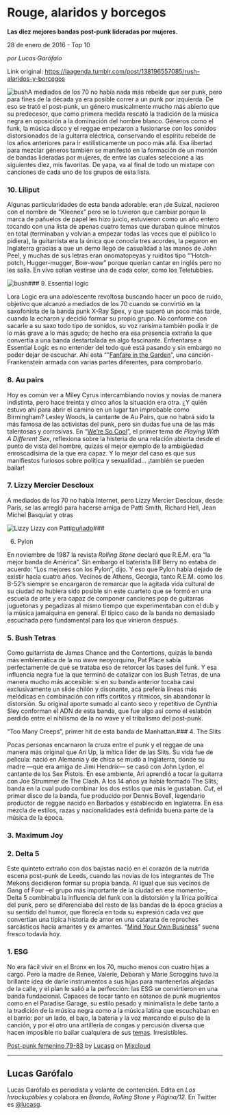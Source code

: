 # Rouge, alaridos y borcegos

**Las diez mejores bandas post-punk lideradas por mujeres.**

28 de enero de 2016 - Top 10

_por Lucas Garófalo_

Link original: https://laagenda.tumblr.com/post/138196557085/rush-alaridos-y-borcegos

![bush](https://64.media.tumblr.com/29c7075821c52d229fecd2b364b5be59/tumblr_inline_pk08nnaYg11t6q87u_500.jpg)A mediados de los 70 no había nada más rebelde que ser punk, pero para fines de la década ya era posible correr a un punk por izquierda. De eso se trató el post-punk, un género musicalmente mucho más abierto que su predecesor, que como primera medida rescató la tradición de la música negra en oposición a la dominación del hombre blanco. Géneros como el funk, la música disco y el reggae empezaron a fusionarse con los sonidos distorsionados de la guitarra eléctrica, conservando el espíritu rebelde de los años anteriores para ir estilísticamente un poco más allá. Esa libertad para mezclar géneros también se manifestó en la formación de un montón de bandas lideradas por mujeres, de entre las cuales seleccioné a las siguientes diez, mis favoritas. De yapa, va al final de todo un mixtape con canciones de cada uno de los grupos de esta lista. 


### 10. Liliput

Algunas particularidades de esta banda adorable: eran ¡de Suiza!, nacieron con el nombre de “Kleenex” pero se lo tuvieron que cambiar porque la marca de pañuelos de papel les hizo juicio, estuvieron como un año entero tocando con una lista de apenas cuatro temas que duraban quince minutos en total (terminaban y volvían a empezar todas las veces que el público lo pidiera), la guitarrista era la única que conocía tres acordes, la pegaron en Inglaterra gracias a que un demo llegó de casualidad a las manos de John Peel, y muchas de sus letras eran onomatopeyas y ruiditos tipo “'Hotch-potch, Hugger-mugger, Bow-wow” porque querían cantar en inglés pero no les salía. En vivo solían vestirse una de cada color, como los Teletubbies.


![bush](https://64.media.tumblr.com/2acad52d7fcc68ed63c702c787f46705/tumblr_inline_pk08no60cg1t6q87u_250.jpg)### 9. Essential logic

Lora Logic era una adolescente revoltosa buscando hacer un poco de ruido, objetivo que alcanzó a mediados de los 70 cuando se convirtió en la saxofonista de la banda punk X-Ray Spex, y que superó un poco más tarde, cuando la echaron y decidió formar su propio grupo. No conforme con sacarle a su saxo todo tipo de sonidos, su voz rarísima también podía ir de lo más grave a lo más agudo; de hecho era esa presencia extraña la que convertía a una banda destartalada en algo fascinante. Enfrentarse a Essential Logic es no entender del todo qué está pasando y sin embargo no poder dejar de escuchar. Ahí está “"[Fanfare in the Garden](https://www.youtube.com/watch?v=36KHk5TMIlM)”, una canción-Frankenstein armada con varias partes diferentes, para comprobarlo.


### 8. Au pairs

Hoy es común ver a Miley Cyrus intercambiando novios y novias de manera indistinta, pero hace treinta y cinco años la situación era otra. ¿Y quién estuvo ahí para abrir el camino en un lugar tan improbable como Birmingham? Lesley Woods, la cantante de Au Pairs, que no habrá sido la más famosa de las activistas del punk, pero sin dudas fue una de las más talentosas y corrosivas. En “[We’re So Cool](https://www.youtube.com/watch?v=NJB-0XifZYw)”, el primer tema de *Playing With A Different Sex*, reflexiona sobre la histeria de una relación abierta desde el punto de vista del hombre, quizás el mejor ejemplo de la ambigüedad enroscadísima de la que era capaz. Y lo mejor del caso es que sus manifiestos furiosos sobre política y sexualidad… ¡también se pueden bailar!


### 7. Lizzy Mercier Descloux

A mediados de los 70 no había Internet, pero Lizzy Mercier Descloux, desde París, se las arregló para hacerse amiga de Patti Smith, Richard Hell, Jean Michel Basquiat y otras 

![Lizzy](https://64.media.tumblr.com/d302eb2e78b154fea4080df4e98b867d/tumblr_inline_pk08npH71f1t6q87u_400.jpg) Lizzy con Patti[puñado](https://www.youtube.com/watch?v=tfGOyqAwxSg)### 

6. Pylon

En noviembre de 1987 la revista *Rolling Stone* declaró que R.E.M. era “la mejor banda de América”. Sin embargo el baterista Bill Berry no estaba de acuerdo: “Los mejores son los Pylon”, dijo. Y eso que Pylon había dejado de existir hacía cuatro años. Vecinos de Athens, Georgia, tanto R.E.M. como los B-52’s siempre se encargaron de remarcar que la agitada vida cultural de su ciudad no hubiera sido posible sin este cuarteto que se formó en una escuela de arte y era capaz de componer canciones pop de guitarras juguetonas y pegadizas al mismo tiempo que experimentaban con el dub y la música jamaiquina en general. El típico caso de la banda no demasiado escuchada pero fundamental para los que vinieron después.


### 5. Bush Tetras

Como guitarrista de James Chance and the Contortions, quizás la banda más emblemática de la no wave neoyorquina, Pat Place sabía perfectamente de qué se trataba eso de retorcer las bases del funk. Y esa influencia negra fue la que terminó de catalizar con los Bush Tetras, de una manera mucho más accesible: si en su banda anterior tocaba casi exclusivamente un slide chilón y disonante, acá prefería líneas más melódicas en combinación con riffs cortitos y rítmicos, sin abandonar la distorsión. Su original aporte sumado al canto seco y repetitivo de Cynthia Sley conforman el ADN de esta banda, que fue algo así como el eslabón perdido entre el nihilismo de la no wave y el tribalismo del post-punk.


  
“Too Many Creeps”, primer hit de esta banda de Manhattan.### 4. The Slits

Pocas personas encarnaron la cruza entre el punk y el reggae de una manera más original que Ari Up, la mítica líder de las Slits. Su vida fue de película: nació en Alemania y de chica se mudó a Inglaterra, donde su madre —que era amiga de Jimi Hendrix— se casó con John Lydon, el cantante de los Sex Pistols. En ese ambiente, Ari aprendió a tocar la guitarra con Joe Strummer de The Clash. A los 14 años ya había formado The Slits, banda en la cual pudo combinar los dos estilos que más le gustaban. *Cut*, el primer disco de la banda, fue producido por Dennis Bovell, legendario productor de reggae nacido en Barbados y establecido en Inglaterra. En esa mezcla de estilos, razas y nacionalidades está definida buena parte de la música de la época.


### 3. Maximum Joy

  
### 2. Delta 5

Este quinteto extraño con dos bajistas nació en el corazón de la nutrida escena post-punk de Leeds, cuando las novias de los integrantes de The Mekons decidieron formar su propia banda. Al igual que sus vecinos de Gang of Four –el grupo más importante de la ciudad en ese momento–, Delta 5 combinaba la influencia del funk con la distorsión y la lírica política del punk, pero se diferenciaba del resto de las bandas de la época gracias a su sentido del humor, que florecía en toda su expresión cada vez que convertían una típica historia de amor en una catarata de reproches sarcásticos hacia amantes y ex amantes. “[Mind Your Own Business](https://www.youtube.com/watch?v=a38HYryTiUA)” suena fresco todavía hoy.


### 1. ESG

No era fácil vivir en el Bronx en los 70, mucho menos con cuatro hijas a cargo. Pero la madre de Renee, Valerie, Deborah y Marie Scroggins tuvo la brillante idea de darle instrumentos a sus hijas para mantenerlas alejadas de la calle, y el plan le salió a la perfección: las ESG se convirtieron en una banda fundacional. Capaces de tocar tanto en sótanos de punk mugrientos como en el Paradise Garage, su estilo pesado y minimalista le debe tanto a la tradición de la música negra como a la música latina que escuchaban en el barrio: por un lado, el bajo, la batería y la voz marcando el pulso de la canción, y por el otro una artillería de congas y percusión diversa que hacen imposible no bailar cualquiera de sus [temas](https://www.youtube.com/watch?v=XyDa8YNlMFw). Irresistibles. 


[Post-punk femenino 79-83](https://www.mixcloud.com/lucasg/post-punk-femenino-79-83/?utm_source=widget&utm_medium=web&utm_campaign=base_links&utm_term=resource_link) by [Lucasg](https://www.mixcloud.com/lucasg/?%20%20utm_source=widget&utm_medium=web&utm_campaign=base_links&utm_term=profile_link) on  [Mixcloud](https://www.mixcloud.com/?utm_source=widget&utm_medium=web&utm_campaign=base_links&utm_term=homepage_link)

  




---

 Lucas Garófalo
---------------

Lucas Garófalo es periodista y volante de contención. Edita en *Los Inrockuptibles* y colabora en *Brando*, *Rolling Stone* y *Página/12*. En Twitter es [@lucasg](http://www.twitter.com/lucasg). 

